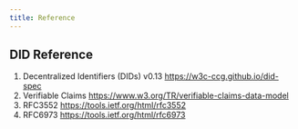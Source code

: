 ```yaml
---
title: Reference
---
```


## DID Reference

1. Decentralized Identifiers (DIDs) v0.13 https://w3c-ccg.github.io/did-spec
2. Verifiable Claims https://www.w3.org/TR/verifiable-claims-data-model
3. RFC3552 https://tools.ietf.org/html/rfc3552
4. RFC6973 https://tools.ietf.org/html/rfc6973
